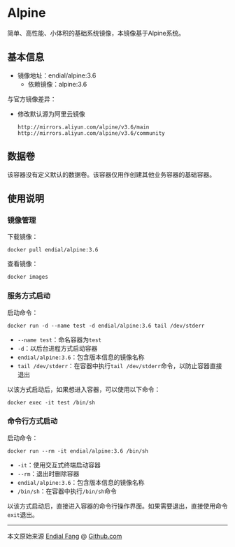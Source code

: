 # Alpine

简单、高性能、小体积的基础系统镜像，本镜像基于Alpine系统。



## 基本信息

* 镜像地址：endial/alpine:3.6
  * 依赖镜像：alpine:3.6



与官方镜像差异：

- 修改默认源为阿里云镜像

  ```shell
  http://mirrors.aliyun.com/alpine/v3.6/main
  http://mirrors.aliyun.com/alpine/v3.6/community
  ```

  



## 数据卷

该容器没有定义默认的数据卷。该容器仅用作创建其他业务容器的基础容器。



## 使用说明

### 镜像管理

下载镜像：

```shell
docker pull endial/alpine:3.6
```

查看镜像：

```shell
docker images
```



### 服务方式启动

启动命令：

```
docker run -d --name test -d endial/alpine:3.6 tail /dev/stderr
```

- `--name test`：命名容器为`test`
- `-d`：以后台进程方式启动容器
- `endial/alpine:3.6`：包含版本信息的镜像名称
- `tail /dev/stderr`：在容器中执行`tail /dev/stderr`命令，以防止容器直接退出



以该方式启动后，如果想进入容器，可以使用以下命令：

```
docker exec -it test /bin/sh
```



### 命令行方式启动

启动命令：

```
docker run --rm -it endial/alpine:3.6 /bin/sh
```

- `-it`：使用交互式终端启动容器
- `--rm`：退出时删除容器
- `endial/alpine:3.6`：包含版本信息的镜像名称
- `/bin/sh`：在容器中执行`/bin/sh`命令

以该方式启动后，直接进入容器的命令行操作界面。如果需要退出，直接使用命令`exit`退出。



----

本文原始来源 [Endial Fang](https://github.com/endial) @ [Github.com](https://github.com)

